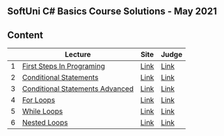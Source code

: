## SoftUni C# Basics Course Solutions - May 2021


## Content

|   | Lecture                   | Site | Judge |
|---|---------------------------|------|-------|
| 1 | [First Steps In Programing](./solutions/01.FirstCodingSteps) | [Link](https://softuni.bg/trainings/3398/programming-basics-with-csharp-may-2021/internal#lesson-29363) | [Link](https://judge.softuni.bg/Contests/2339/First-Steps-In-Coding-Lab) |
| 2 | [Conditional Statements](./solutions/02.ConditionalStatements) | [Link](https://softuni.bg/trainings/3398/programming-basics-with-csharp-may-2021/internal#lesson-29365)| [Link](https://judge.softuni.bg/Contests/2369/Conditional-Statements-Lab) |
| 3 | [Conditional Statements Advanced](./solutions/03.ConditionalStatementsAdvanced) | [Link](https://softuni.bg/trainings/3398/programming-basics-with-csharp-may-2021/internal#lesson-29367)|         [Link](https://judge.softuni.bg/Contests/2377/Conditional-Statements-Advanced-Lab)  |
| 4 | [For Loops](./solutions/04.ForLoop) |   [Link](https://softuni.bg/trainings/3398/programming-basics-with-csharp-may-2021/internal#lesson-29369)   | [Link](https://judge.softuni.bg/Contests/2380/For-Loop-Lab)  |
| 5 | [While Loops](./solutions/05.WhileLoop) | [Link](https://softuni.bg/trainings/3398/programming-basics-with-csharp-may-2021/internal#lesson-29371) | [Link](https://judge.softuni.bg/Contests/2383/While-Loop-Lab) |
| 6 | [Nested Loops](./solutions/06.NestedLoops) | [Link](https://softuni.bg/trainings/3398/programming-basics-with-csharp-may-2021/internal#lesson-29373) | [Link](https://judge.softuni.bg/Contests/2385/Nested-Loops-Lab) |
